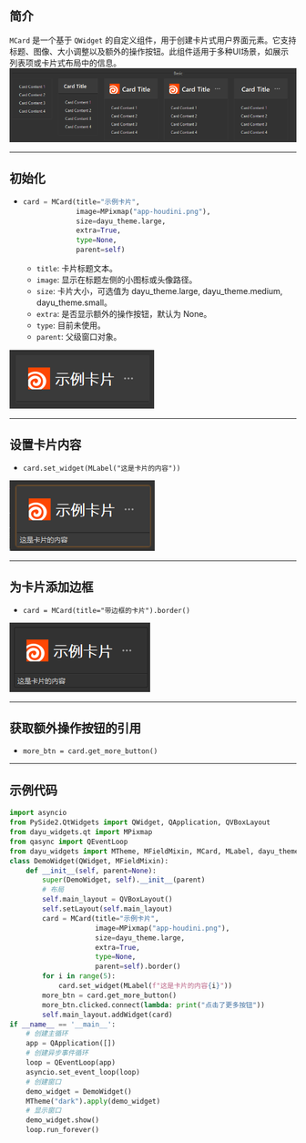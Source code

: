 ## 简介
`MCard` 是一个基于 `QWidget` 的自定义组件，用于创建卡片式用户界面元素。它支持标题、图像、大小调整以及额外的操作按钮。此组件适用于多种UI场景，如展示列表项或卡片式布局中的信息。
![img_113.png](img_113.png)
******
## 初始化
  - ```python
    card = MCard(title="示例卡片",
                 image=MPixmap("app-houdini.png"),
                 size=dayu_theme.large,
                 extra=True,
                 type=None,
                 parent=self)
    ```
    - `title`: 卡片标题文本。
    - `image`: 显示在标题左侧的小图标或头像路径。
    - `size`: 卡片大小，可选值为 dayu_theme.large, dayu_theme.medium, dayu_theme.small。
    - `extra`: 是否显示额外的操作按钮，默认为 None。
    - `type`: 目前未使用。
    - `parent`: 父级窗口对象。

![img_108.png](img_108.png)
********
## 设置卡片内容
  - `card.set_widget(MLabel("这是卡片的内容"))`

![img_109.png](img_109.png)
******
## 为卡片添加边框
  - `card = MCard(title="带边框的卡片").border()`

![img_110.png](img_110.png)
******
## 获取额外操作按钮的引用
  - `more_btn = card.get_more_button()`
******

## 示例代码

```python
import asyncio
from PySide2.QtWidgets import QWidget, QApplication, QVBoxLayout
from dayu_widgets.qt import MPixmap
from qasync import QEventLoop
from dayu_widgets import MTheme, MFieldMixin, MCard, MLabel, dayu_theme
class DemoWidget(QWidget, MFieldMixin):
    def __init__(self, parent=None):
        super(DemoWidget, self).__init__(parent)
        # 布局
        self.main_layout = QVBoxLayout()
        self.setLayout(self.main_layout)
        card = MCard(title="示例卡片",
                     image=MPixmap("app-houdini.png"),
                     size=dayu_theme.large,
                     extra=True,
                     type=None,
                     parent=self).border()
        for i in range(5):
            card.set_widget(MLabel(f"这是卡片的内容{i}"))
        more_btn = card.get_more_button()
        more_btn.clicked.connect(lambda: print("点击了更多按钮"))
        self.main_layout.addWidget(card)
if __name__ == '__main__':
    # 创建主循环
    app = QApplication([])
    # 创建异步事件循环
    loop = QEventLoop(app)
    asyncio.set_event_loop(loop)
    # 创建窗口
    demo_widget = DemoWidget()
    MTheme("dark").apply(demo_widget)
    # 显示窗口
    demo_widget.show()
    loop.run_forever()
```